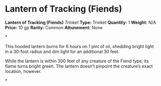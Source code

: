 # Lantern of Tracking (Fiends)

**Lantern of Tracking (Fiends)**
_Trinket_
**Type:** Trinket
**Quantity:** 1
**Weight:** N/A
**Price:** 10 gp
**Rarity:** Common
**Attunement:** None

*<p>This hooded lantern burns for 6 hours on 1 pint of oil, shedding bright light in a 30-foot radius and dim light for an additional 30 feet.

While the lantern is within 300 feet of any creature of the Fiend type, its flame turns bright green. The lantern doesn’t pinpoint the creature’s exact location, however.</p>*